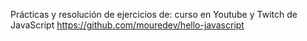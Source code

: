 Prácticas y resolución de ejercicios de: 
curso en Youtube y Twitch de JavaScript
https://github.com/mouredev/hello-javascript
